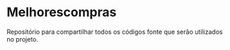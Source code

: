 # Melhorescompras
Repositório para compartilhar todos os códigos fonte que serão utilizados no projeto. 
